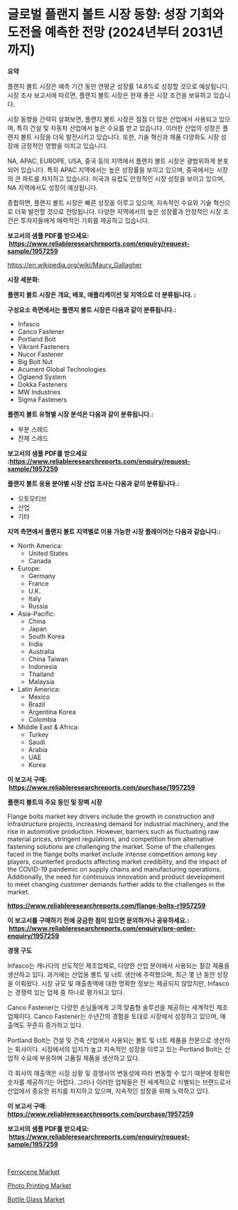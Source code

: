 <p><h1>글로벌 플랜지 볼트 시장 동향: 성장 기회와 도전을 예측한 전망 (2024년부터 2031년까지)</h1></p><p><strong>요약</strong></p>
<p><p>플랜지 볼트 시장은 예측 기간 동안 연평균 성장률 14.8%로 성장할 것으로 예상됩니다. 시장 조사 보고서에 따르면, 플랜지 볼트 시장은 현재 좋은 시장 조건을 보유하고 있습니다. </p><p>시장 동향을 간략히 살펴보면, 플랜지 볼트 시장은 점점 더 많은 산업에서 사용되고 있으며, 특히 건설 및 자동차 산업에서 높은 수요를 받고 있습니다. 이러한 산업의 성장은 플랜지 볼트 시장을 더욱 발전시키고 있습니다. 또한, 기술 혁신과 제품 다양화도 시장 성장에 긍정적인 영향을 미치고 있습니다.</p><p>NA, APAC, EUROPE, USA, 중국 등의 지역에서 플랜지 볼트 시장은 광범위하게 분포되어 있습니다. 특히 APAC 지역에서는 높은 성장률을 보이고 있으며, 중국에서는 시장의 큰 파트를 차지하고 있습니다. 미국과 유럽도 안정적인 시장 성장을 보이고 있으며, NA 지역에서도 성장이 예상됩니다.</p><p>종합하면, 플랜지 볼트 시장은 빠른 성장을 이루고 있으며, 지속적인 수요와 기술 혁신으로 더욱 발전할 것으로 전망됩니다. 다양한 지역에서의 높은 성장률과 안정적인 시장 조건은 투자자들에게 매력적인 기회를 제공하고 있습니다.</p></p>
<p><strong>보고서의 샘플 PDF를 받으세요: &nbsp;<a href="https://www.reliableresearchreports.com/enquiry/request-sample/1957259">https://www.reliableresearchreports.com/enquiry/request-sample/1957259</a></strong></p>
<p><a href="https://en.wikipedia.org/wiki/Maury_Gallagher">https://en.wikipedia.org/wiki/Maury_Gallagher</a></p>
<p><strong>시장 세분화:</strong></p>
<p><strong> 플랜지 볼트 시장은 개요, 배포, 애플리케이션 및 지역으로 더 분류됩니다. :</strong></p>
<p><strong>구성요소 측면에서는 플랜지 볼트 시장은 다음과 같이 분류됩니다.:</strong></p>
<p><ul><li>Infasco</li><li>Canco Fastener</li><li>Portland Bolt</li><li>Vikrant Fasteners</li><li>Nucor Fastener</li><li>Big Bolt Nut</li><li>Acument Global Technologies</li><li>Oglaend System</li><li>Dokka Fasteners</li><li>MW Industries</li><li>Sigma Fasteners</li></ul></p>
<p><strong> 플랜지 볼트 유형별 시장 분석은 다음과 같이 분류됩니다.:</strong></p>
<p><ul><li>부분 스레드</li><li>전체 스레드</li></ul></p>
<p><strong>보고서의 샘플 PDF를 받으세요 :<a href="https://www.reliableresearchreports.com/enquiry/request-sample/1957259">https://www.reliableresearchreports.com/enquiry/request-sample/1957259</a></strong></p>
<p><strong> 플랜지 볼트 응용 분야별 시장 산업 조사는 다음과 같이 분류됩니다.:</strong></p>
<p><ul><li>오토모티브</li><li>산업</li><li>기타</li></ul></p>
<p><strong>지역 측면에서 플랜지 볼트 지역별로 이용 가능한 시장 플레이어는 다음과 같습니다.:</strong></p>
<p><ul>
    <li>
        North America:
        <ul>
            <li>United States</li>
            <li>Canada</li>
        </ul>
    </li>
    <li>
        Europe:
        <ul>
            <li>Germany</li>
            <li>France</li>
            <li>U.K.</li>
            <li>Italy</li>
            <li>Russia</li>
        </ul>
    </li>
    <li>
        Asia-Pacific:
        <ul>
            <li>China</li>
            <li>Japan</li>
            <li>South Korea</li>
            <li>India</li>
            <li>Australia</li>
            <li>China Taiwan</li>
            <li>Indonesia</li>
            <li>Thailand</li>
            <li>Malaysia</li>
        </ul>
    </li>
    <li>
        Latin America:
        <ul>
            <li>Mexico</li>
            <li>Brazil</li>
            <li>Argentina Korea</li>
            <li>Colombia</li>
        </ul>
    </li>
    <li>
        Middle East & Africa:
        <ul>
            <li>Turkey</li>
            <li>Saudi</li>
            <li>Arabia</li>
            <li>UAE</li>
            <li>Korea</li>
        </ul>
    </li>
    </ul></p>
<p><strong>이 보고서 구매: &nbsp;<a href="https://www.reliableresearchreports.com/purchase/1957259">https://www.reliableresearchreports.com/purchase/1957259</a></strong></p>
<p><strong>플랜지 볼트의 주요 동인 및 장벽 시장</strong></p>
<p><p>Flange bolts market key drivers include the growth in construction and infrastructure projects, increasing demand for industrial machinery, and the rise in automotive production. However, barriers such as fluctuating raw material prices, stringent regulations, and competition from alternative fastening solutions are challenging the market. Some of the challenges faced in the flange bolts market include intense competition among key players, counterfeit products affecting market credibility, and the impact of the COVID-19 pandemic on supply chains and manufacturing operations. Additionally, the need for continuous innovation and product development to meet changing customer demands further adds to the challenges in the market.</p></p>
<p><strong><a href="https://www.reliableresearchreports.com/flange-bolts-r1957259">https://www.reliableresearchreports.com/flange-bolts-r1957259</a></strong></p>
<p><strong>이 보고서를 구매하기 전에 궁금한 점이 있으면 문의하거나 공유하세요.: &nbsp;<a href="https://www.reliableresearchreports.com/enquiry/pre-order-enquiry/1957259">https://www.reliableresearchreports.com/enquiry/pre-order-enquiry/1957259</a></strong></p>
<p><strong>경쟁 구도</strong></p>
<p><p>Infasco는 캐나다의 선도적인 제조업체로, 다양한 산업 분야에서 사용되는 철강 제품을 생산하고 있다. 과거에는 산업용 볼트 및 너트 생산에 주력했으며, 최근 몇 년 동안 성장을 이뤄왔다. 시장 규모 및 매출총액에 대한 명확한 정보는 제공되지 않았지만, Infasco는 경쟁력 있는 업체 중 하나로 평가되고 있다.</p><p>Canco Fastener는 다양한 손님들에게 고객 맞춤형 솔루션을 제공하는 세계적인 제조업체이다. Canco Fastener는 수년간의 경험을 토대로 시장에서 성장하고 있으며, 매출액도 꾸준히 증가하고 있다.</p><p>Portland Bolt는 건설 및 건축 산업에서 사용되는 볼트 및 너트 제품을 전문으로 생산하는 회사이다. 시장에서의 입지가 높고 지속적인 성장을 이루고 있는 Portland Bolt는 산업적 수요에 부응하며 고품질 제품을 생산하고 있다.</p><p>각 회사의 매출액은 시장 상황 및 경쟁사의 변동성에 따라 변동할 수 있기 때문에 정확한 숫자를 제공하기는 어렵다. 그러나 이러한 업체들은 전 세계적으로 식별되는 브랜드로서 산업에서 중요한 위치를 차지하고 있으며, 지속적인 성장을 위해 노력하고 있다.</p></p>
<p><strong>이 보고서 구매: &nbsp; <a href="https://www.reliableresearchreports.com/purchase/1957259">https://www.reliableresearchreports.com/purchase/1957259</a></strong></p>
<p><strong>보고서의 샘플 PDF를 받으세요: &nbsp;<a href="https://www.reliableresearchreports.com/enquiry/request-sample/1957259">https://www.reliableresearchreports.com/enquiry/request-sample/1957259</a></strong><strong></strong></p>
<p>&nbsp;</p>
<p><p><a href="https://github.com/mandarincruisesvn/Market-Research-Report-List-1/blob/main/ferrocene-market.md">Ferrocene Market</a></p><p><a href="https://issuu.com/reportprime-2/docs/photo-printing-market-size-2030.pptx">Photo Printing Market</a></p><p><a href="https://github.com/alanPerkins1921/Market-Research-Report-List-1/blob/main/bottle-glass-market.md">Bottle Glass Market</a></p></p>